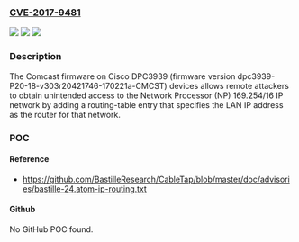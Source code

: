 ### [CVE-2017-9481](https://cve.mitre.org/cgi-bin/cvename.cgi?name=CVE-2017-9481)
![](https://img.shields.io/static/v1?label=Product&message=n%2Fa&color=blue)
![](https://img.shields.io/static/v1?label=Version&message=n%2Fa&color=blue)
![](https://img.shields.io/static/v1?label=Vulnerability&message=n%2Fa&color=brighgreen)

### Description

The Comcast firmware on Cisco DPC3939 (firmware version dpc3939-P20-18-v303r20421746-170221a-CMCST) devices allows remote attackers to obtain unintended access to the Network Processor (NP) 169.254/16 IP network by adding a routing-table entry that specifies the LAN IP address as the router for that network.

### POC

#### Reference
- https://github.com/BastilleResearch/CableTap/blob/master/doc/advisories/bastille-24.atom-ip-routing.txt

#### Github
No GitHub POC found.

